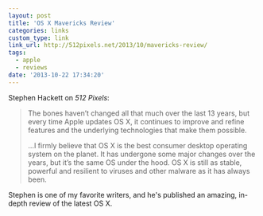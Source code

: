 ```yaml
---
layout: post
title: 'OS X Mavericks Review'
categories: links
custom_type: link
link_url: http://512pixels.net/2013/10/mavericks-review/
tags:
  - apple
  - reviews
date: '2013-10-22 17:34:20'
---
```

Stephen Hackett on *512 Pixels*:

>The bones haven’t changed all that much over the last 13 years, but every time Apple updates OS X, it continues to improve and refine features and the underlying technologies that make them possible.
>
>…I firmly believe that OS X is the best consumer desktop operating system on the planet. It has undergone some major changes over the years, but it’s the same OS under the hood. OS X is still as stable, powerful and resilient to viruses and other malware as it has always been.

Stephen is one of my favorite writers, and he's published an amazing, in-depth review of the latest OS X.
